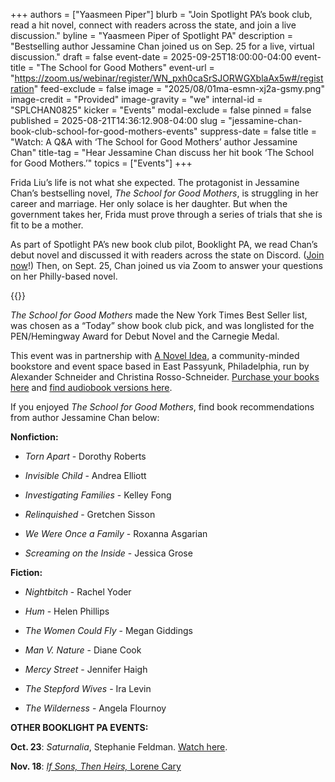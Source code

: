 +++
authors = ["Yaasmeen Piper"]
blurb = "Join Spotlight PA’s book club, read a hit novel, connect with readers across the state, and join a live discussion."
byline = "Yaasmeen Piper of Spotlight PA"
description = "Bestselling author Jessamine Chan joined us on Sep. 25 for a live, virtual discussion."
draft = false
event-date = 2025-09-25T18:00:00-04:00
event-title = "The School for Good Mothers"
event-url = "https://zoom.us/webinar/register/WN_pxh0caSrSJORWGXblaAx5w#/registration"
feed-exclude = false
image = "2025/08/01ma-esmn-xj2a-gsmy.png"
image-credit = "Provided"
image-gravity = "we"
internal-id = "SPLCHAN0825"
kicker = "Events"
modal-exclude = false
pinned = false
published = 2025-08-21T14:36:12.908-04:00
slug = "jessamine-chan-book-club-school-for-good-mothers-events"
suppress-date = false
title = "Watch: A Q&A with ‘The School for Good Mothers’ author Jessamine Chan"
title-tag = "Hear Jessamine Chan discuss her hit book ‘The School for Good Mothers.’"
topics = ["Events"]
+++

Frida Liu’s life is not what she expected. The protagonist in Jessamine Chan’s bestselling novel, <em>The School for Good Mothers</em>, is struggling in her career and marriage. Her only solace is her daughter. But when the government takes her, Frida must prove through a series of trials that she is fit to be a mother.

As part of Spotlight PA’s new book club pilot, Booklight PA, we read Chan’s debut novel and discussed it with readers across the state on Discord. (<a href="https://discord.gg/UndEthCM">Join now</a>!) Then, on Sept. 25, Chan joined us via Zoom to answer your questions on her Philly-based novel.

{{<youtube id="tRf4wHC6SB8" loading="lazy">}}

<em>The School for Good Mothers </em>made the New York Times Best Seller list, was chosen as a “Today” show book club pick, and was longlisted for the PEN/Hemingway Award for Debut Novel and the Carnegie Medal.

This event was in partnership with <a href="https://anovelideaphilly.com/book-list/">A Novel Idea</a>, a community-minded bookstore and event space based in East Passyunk, Philadelphia, run by Alexander Schneider and Christina Rosso-Schneider. <a href="https://bookshop.org/lists/spotlight-pa-book-club">Purchase your books here</a> and <a href="https://libro.fm/playlists/10229?bookstore=anovelideaphilly">find audiobook versions here</a>.

If you enjoyed <em>The School for Good Mothers</em>, find book recommendations from author Jessamine Chan below:

<strong>Nonfiction:</strong>

- <em>Torn Apart</em> - Dorothy Roberts

- <em>Invisible Child</em> - Andrea Elliott

- <em>Investigating Families</em> - Kelley Fong

- <em>Relinquished</em> - Gretchen Sisson

- <em>We Were Once a Family</em> - Roxanna Asgarian

- <em>Screaming on the Inside</em> - Jessica Grose

<strong>Fiction:</strong>

- <em>Nightbitch</em> - Rachel Yoder

- <em>Hum</em> - Helen Phillips

- <em>The Women Could Fly</em> - Megan Giddings

- <em>Man V. Nature</em> - Diane Cook

- <em>Mercy Street</em> - Jennifer Haigh

- <em>The Stepford Wives</em> - Ira Levin

- <em>The Wilderness</em> - Angela Flournoy

<strong>OTHER BOOKLIGHT PA EVENTS:</strong>

<strong>Oct. 23</strong>: <em>Saturnalia</em>, Stephanie Feldman. <a href="https://www.spotlightpa.org/news/2025/09/stephanie-feldman-book-club-saturnalia-philadelphia-pennsylvania-events/">Watch here</a>.

<strong>Nov. 18</strong>: <a href="https://www.spotlightpa.org/news/2025/10/lorene-cary-book-club-if-sons-then-heirs-philadelphia-pennsylvania-events/"><em>If Sons, Then Heirs,</em> Lorene Cary</a>


